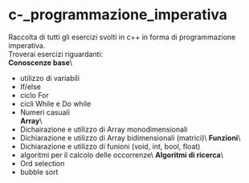 # c-_programmazione_imperativa
Raccolta di tutti gli esercizi svolti in c++ in forma di programmazione imperativa.\
Troverai esercizi riguardanti:\
**Conoscenze base**\
- utilizzo di variabili
- If/else
- ciclo For
- cicli While e Do while
- Numeri casuali\
**Array**\
- Dichairazione e utilizzo di Array monodimensionali
- Dichiarazione e utilizzo di Array bidimensionali (matrici)\ 
**Funzioni**\ 
- Dichiarazione e utilizzo di funioni (void, int, bool, float)
- algoritmi per il calcolo delle occorrenze\ 
**Algoritmi di ricerca**\
- Ord selection
- bubble sort


